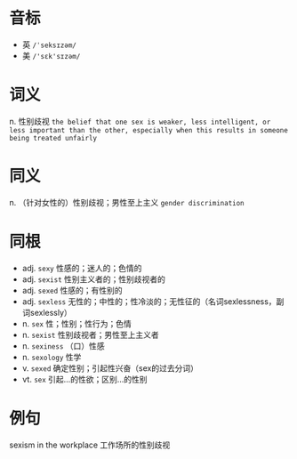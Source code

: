 # 音标

- 英 `/ˈseksɪzəm/`
- 美 `/'sɛk'sɪzəm/`

# 词义

n. 性别歧视
`the belief that one sex is weaker, less intelligent, or less important than the other, especially when this results in someone being treated unfairly`

# 同义

n. （针对女性的）性别歧视；男性至上主义
`gender discrimination`

# 同根

- adj. `sexy` 性感的；迷人的；色情的
- adj. `sexist` 性别主义者的；性别歧视者的
- adj. `sexed` 性感的；有性别的
- adj. `sexless` 无性的；中性的；性冷淡的；无性征的（名词sexlessness，副词sexlessly）
- n. `sex` 性；性别；性行为；色情
- n. `sexist` 性别歧视者；男性至上主义者
- n. `sexiness` （口）性感
- n. `sexology` 性学
- v. `sexed` 确定性别；引起性兴奋（sex的过去分词）
- vt. `sex` 引起…的性欲；区别…的性别

# 例句

sexism in the workplace
工作场所的性别歧视


